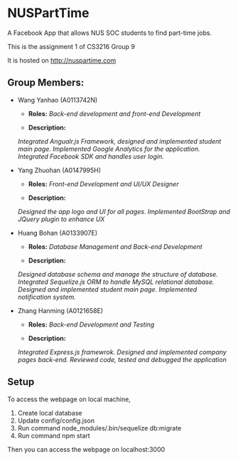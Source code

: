 # NUSPartTime
A Facebook App that allows NUS SOC students to find part-time jobs.

This is the assignment 1 of CS3216 Group 9

It is hosted on http://nuspartime.com

## Group Members:
* Wang Yanhao (A0113742N)

    + **Roles:** *Back-end development and front-end Development*

    + **Description:**

    *Integrated Angualr.js Framework, designed and implemented student main page. Implemented Google Analytics for the application. Integrated Facebook SDK and handles user login.*


* Yang Zhuohan (A0147995H)

    + **Roles:** *Front-end Development and UI/UX Designer*

    + **Description:**

    *Designed the app logo and UI for all pages. Implemented BootStrap and JQuery plugin to enhance UX*

* Huang Bohan (A0133907E)

    + **Roles:** *Database Management and Back-end Development*

    + **Description:**

    *Designed database schema and manage the structure of database. Integrated Sequelize.js ORM to handle MySQL relational database. Designed and implemented student main page. Implemented notification system.*

* Zhang Hanming (A0121658E)
    + **Roles:** *Back-end Development and Testing*

    + **Description:**  

    *Integrated Express.js framewrok. Designed and implemented company pages back-end. Reviewed code, tested and debugged the application*

## Setup
To access the webpage on local machine,
1. Create local database
2. Update config/config.json
3. Run command node_modules/.bin/sequelize db:migrate
4. Run command npm start

Then you can access the webpage on localhost:3000
